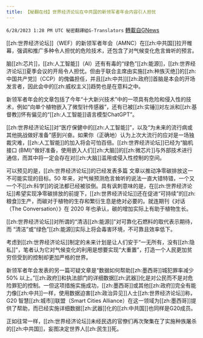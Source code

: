```yaml
---
title: 【秘翻在线】世界经济论坛在中共国的新领军者年会内容引人担忧
---
```

`6/28/2023 1:28 PM UTC 秘密翻譯組G-Translators` [轉載自GNews](https://gnews.org/articles/1420115)

         





[[zh:世界经济论坛]]（WEF）的新领军者年会（AMNC）在[[zh:中共国]]拉开帷幕，强调和推广多种令人担忧的危险技术，还包含了对气候变化危言耸听的预言。

脑[[zh:芯片]]，[[zh:人工智能]]（AI）还有有毒的“绿色”[[zh:能源]]，[[zh:世界经济论坛]]夏季会议的开局令人担忧。但由于联合主席由实施[[zh:种族灭绝]]的[[zh:中国共产党]]（CCP）的傀儡担任，并且[[zh:中共]][[zh:政府]]首脑是本会的开场发言者，因此会中的[[zh:威权主义]]趋势也是在意料之中。

新领军者年会的文章包括了今年“十大新兴技术”中的一项具有危险和侵入性的技术，例如“向单个植物嵌入了微型针传感器”，还有已被[[zh:实锤]]对左派和[[zh:基督教]]怀有偏见的“[[zh:人工智能]]语言模型ChatGPT”。

[[zh:世界经济论坛]]对“医疗保健中的[[zh:人工智能]]”，以及“为未来的流行病或其他挑战做好准备”感到兴奋。如果你（正确地）认为上次大流行的应对是一场独裁灾难，[[zh:人工智能]]的加入将会可怕百倍。[[zh:世界经济论坛]]已经为“脑机接口 (BMI)”做好准备，使用嵌入人们[[zh:大脑]]的[[zh:微芯片]]与外部技术进行通信，而其中将一定会存在对[[zh:大脑]]滥用或侵入性控制的空间。

可以预见的是，[[zh:世界经济论坛]]的已经发表多篇 文章以推动净零碳排放这一不可能实现的目标。50 年来，对气候预测危言耸听的说法一直大错特错，一个又一个不[[zh:科学]]的说法都已经被驳倒。具有讽刺意味的是，在[[zh:世界经济论坛]]希望实现净零碳排放的前提下，[[zh:世界经济论坛]]还在促进“可持续”的[[zh:粮食]]生产，而碳对于植物的生存和繁衍生息是绝对必要的。就连期刊《对话（The Conversation）》在 2020 年也承认，碳的增加实际上有助于植物生长。

[[zh:世界经济论坛]]对所谓的“清洁[[zh:能源]]”对可靠化石燃料的取代表示期待，而 “清洁”或“绿色”[[zh:能源]]实际上将会毒害环境，不可靠且效率低下。

考虑到[[zh:世界经济论坛]]制定的未来计划是让人们安于“一无所有，没有[[zh:隐私]]”，笔者认为它对气候变化的利用是想要实现“大重置”，打造一个人民更加贫穷但受到的控制却更加严格的世界。

新领军者年会发表的另一篇可疑文章是“数据如何帮助[[zh:墨西哥]]城犯罪率减少 50% 以上。”[[zh:政府]]和执法部门的详细数据[[zh:武器]]化是对公民而不是对危险罪犯的控制。一但这项措施实施成功，[[zh:墨西哥]]或其他[[zh:政府]]完全有能力像[[zh:中共]]一样，使用数据迫害[[zh:政治异见]]人士[[zh:世界经济论坛]]称，G20 智慧[[zh:城市]]联盟（Smart Cities Alliance）在这一领域为[[zh:墨西哥]]提供了帮助，而已经实施详细数据[[zh:武器]]化的[[zh:中共国]]也同样是G20成员。

正如往常一样，[[zh:世界经济论坛]]未经民选的官僚们再次聚集在了实施种族屠杀的[[zh:中共国]]，妄图决定世界人[[zh:民生]]死。



